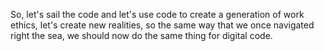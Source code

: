 So, let's sail the code and let's use code to create a generation of work ethics, let's create new realities, so the same way that we once navigated right the sea, we should now do the same thing for digital code. 

